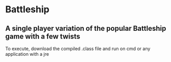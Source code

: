# Battleship
## A single player variation of the popular Battleship game with a few twists

To execute, download the compiled .class file and run on cmd or any application with a jre
